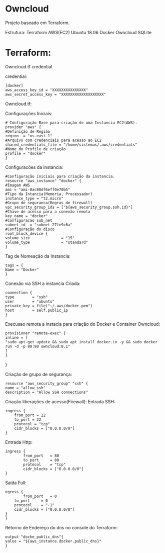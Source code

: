 # Owncloud
Projeto baseado em Terraform.

Estrutura:
Terraform
AWS(EC2)
Ubuntu 18.06
Docker
Owncloud
SQLite
     
# Terraform:

Owncloud.tf
credential

credential:

    [docker]
    aws_access_key_id = "XXXXXXXXXXXXXXX"
    aws_secret_access_key = "XXXXXXXXXXXXXXXXXXX"

Owncloud.tf:

Configurações Iniciais:

    # Configuração Base para criação de uma Instancia EC2(AWS).
    provider "aws" {
    #Definição de Região
    region  = "us-east-1"
    #Arquivo com credenciais para acesso ao EC2
    shared_credentials_file = "/home/sistemas/.aws/credentials"
    #Nome do Profile de criação
    profile = "docker"
    }
	
Configuracões da Instancia:

    #Configuração iniciais para criação da instancia.
    resource "aws_instance" "docker" {
    #Imagem AWS
    ami = "ami-0ac80df6eff0e70b5"
    #Tipo da Intancia(Memoria, Processador)
    instance_type = "t2.micro"
    #Grupo de seguranca(Regras de firewall)
    vpc_security_group_ids = ["${aws_security_group.ssh.id}"]
    #Chave de acesso para a conexão remota
    key_name = "docker"
    #Configuracao sub_net
    subnet_id  = "subnet-27fe9c6a"
    #Configuração do disco
    root_block_device {
    volume_size              = "15"
    volume_type              = "standard"
    }

Tag de Nomeação da Instancia:

    tags = {
    Name = "Docker"
    }
    
Conexão via SSH a instancia Criada:

    connection {
    type        = "ssh"
    user        = "ubuntu"
    private_key = file("~/.aws/docker.pem")
    host        = self.public_ip
    }
    
Execusao remota a instacia para criação do Docker e Container Owncloud:
	
    provisioner "remote-exec" {
    inline = [
    "sudo apt-get update && sudo apt install docker.io -y && sudo docker run -d -p 80:80 owncloud:8.1"
    ]
    }
}

Criação de grupo de segurança:

    resource "aws_security_group" "ssh" {
    name = "allow_ssh"
    description = "Allow SSH connections"
	
Criação liberações de acesso(Firewall):
Entrada SSH:

	ingress {
		from_port = 22
		to_port = 22
		protocol = "tcp"
		cidr_blocks = ["0.0.0.0/0"]
	}
	
Entrada Http:

	ingress {
      		from_port   = 80
      		to_port     = 80
      		protocol    = "tcp"
      		cidr_blocks = ["0.0.0.0/0"]
	}
	
Saida Full:

	egress {
    		from_port   = 0
   		to_port     = 0
   		protocol    = "-1"
   		cidr_blocks = ["0.0.0.0/0"]
    }
    }
    
Retorno de Endereço do dns no console do Terraform:

    output "docke_public_dns"{
	value = "${aws_instance.docker.public_dns}"
    }
